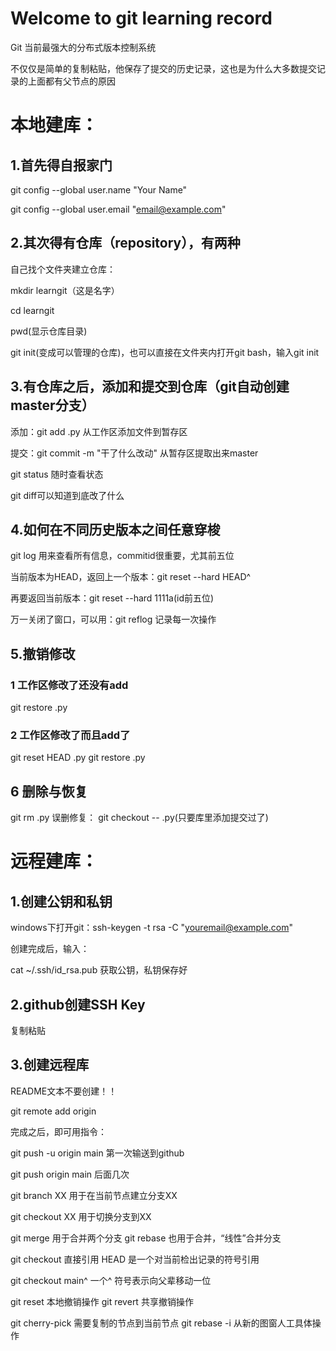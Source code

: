 # Welcome to git learning record

Git 当前最强大的分布式版本控制系统

不仅仅是简单的复制粘贴，他保存了提交的历史记录，这也是为什么大多数提交记录的上面都有父节点的原因

# 本地建库：
## 1.首先得自报家门

git config --global user.name "Your Name"

git config --global user.email "email@example.com"
## 2.其次得有仓库（repository），有两种
自己找个文件夹建立仓库：

mkdir learngit（这是名字）

cd learngit

pwd(显示仓库目录)

git init(变成可以管理的仓库)，也可以直接在文件夹内打开git bash，输入git init
## 3.有仓库之后，添加和提交到仓库（git自动创建master分支）

添加：git add  .py 从工作区添加文件到暂存区

提交：git commit -m "干了什么改动" 从暂存区提取出来master

git status 随时查看状态

git diff可以知道到底改了什么
## 4.如何在不同历史版本之间任意穿梭

git log 用来查看所有信息，commitid很重要，尤其前五位

当前版本为HEAD，返回上一个版本：git reset --hard HEAD^

再要返回当前版本：git reset --hard 1111a(id前五位)

万一关闭了窗口，可以用：git reflog 记录每一次操作
## 5.撤销修改
### 1 工作区修改了还没有add
git restore .py
### 2 工作区修改了而且add了
git reset HEAD .py
git restore .py
## 6 删除与恢复
git rm .py
误删修复：
git checkout --  .py(只要库里添加提交过了)


# 远程建库：
## 1.创建公钥和私钥
windows下打开git：ssh-keygen -t rsa -C "youremail@example.com"

创建完成后，输入：

cat ~/.ssh/id_rsa.pub 获取公钥，私钥保存好
## 2.github创建SSH Key
复制粘贴
## 3.创建远程库
README文本不要创建！！

git remote add origin 

完成之后，即可用指令：

git push -u origin main 第一次输送到github

git push origin main 后面几次


git branch XX 用于在当前节点建立分支XX

git checkout XX  用于切换分支到XX

git merge 用于合并两个分支
git rebase 也用于合并，“线性”合并分支

git checkout 直接引用
HEAD 是一个对当前检出记录的符号引用

git checkout main^  一个^ 符号表示向父辈移动一位

git reset 本地撤销操作
git revert 共享撤销操作

git cherry-pick 需要复制的节点到当前节点
git rebase -i 从新的图窗人工具体操作
